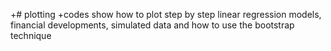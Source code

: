 +# plotting
 +codes show how to plot step by step linear regression models, financial developments, simulated data and how to use the bootstrap technique
